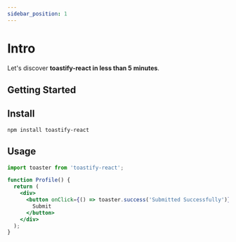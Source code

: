 ```yaml
---
sidebar_position: 1
---
```


# Intro

Let's discover **toastify-react in less than 5 minutes**.

## Getting Started

## Install

```shell
npm install toastify-react
```

## Usage

```jsx
import toaster from 'toastify-react';

function Profile() {
  return (
    <div>
      <button onClick={() => toaster.success('Submitted Successfully')}>
        Submit
      </button>
    </div>
  );
}
```
